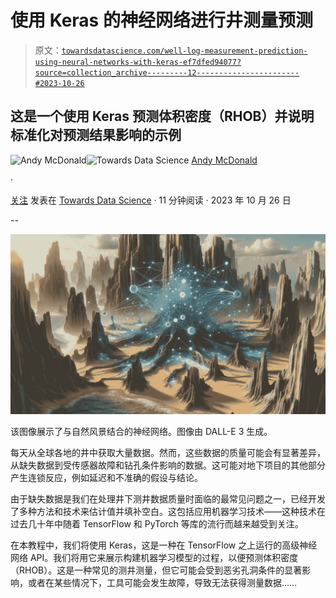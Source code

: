 # 使用 Keras 的神经网络进行井测量预测

> 原文：[`towardsdatascience.com/well-log-measurement-prediction-using-neural-networks-with-keras-ef7dfed94077?source=collection_archive---------12-----------------------#2023-10-26`](https://towardsdatascience.com/well-log-measurement-prediction-using-neural-networks-with-keras-ef7dfed94077?source=collection_archive---------12-----------------------#2023-10-26)

## 这是一个使用 Keras 预测体积密度（RHOB）并说明标准化对预测结果影响的示例

[](https://andymcdonaldgeo.medium.com/?source=post_page-----ef7dfed94077--------------------------------)![Andy McDonald](https://andymcdonaldgeo.medium.com/?source=post_page-----ef7dfed94077--------------------------------)[](https://towardsdatascience.com/?source=post_page-----ef7dfed94077--------------------------------)![Towards Data Science](https://towardsdatascience.com/?source=post_page-----ef7dfed94077--------------------------------) [Andy McDonald](https://andymcdonaldgeo.medium.com/?source=post_page-----ef7dfed94077--------------------------------)

·

[关注](https://medium.com/m/signin?actionUrl=https%3A%2F%2Fmedium.com%2F_%2Fsubscribe%2Fuser%2F9c280f85f15c&operation=register&redirect=https%3A%2F%2Ftowardsdatascience.com%2Fwell-log-measurement-prediction-using-neural-networks-with-keras-ef7dfed94077&user=Andy+McDonald&userId=9c280f85f15c&source=post_page-9c280f85f15c----ef7dfed94077---------------------post_header-----------) 发表在 [Towards Data Science](https://towardsdatascience.com/?source=post_page-----ef7dfed94077--------------------------------) · 11 分钟阅读 · 2023 年 10 月 26 日[](https://medium.com/m/signin?actionUrl=https%3A%2F%2Fmedium.com%2F_%2Fvote%2Ftowards-data-science%2Fef7dfed94077&operation=register&redirect=https%3A%2F%2Ftowardsdatascience.com%2Fwell-log-measurement-prediction-using-neural-networks-with-keras-ef7dfed94077&user=Andy+McDonald&userId=9c280f85f15c&source=-----ef7dfed94077---------------------clap_footer-----------)

--

[](https://medium.com/m/signin?actionUrl=https%3A%2F%2Fmedium.com%2F_%2Fbookmark%2Fp%2Fef7dfed94077&operation=register&redirect=https%3A%2F%2Ftowardsdatascience.com%2Fwell-log-measurement-prediction-using-neural-networks-with-keras-ef7dfed94077&source=-----ef7dfed94077---------------------bookmark_footer-----------)![](img/529d75975080d8031f4c76ffef5de671.png)

该图像展示了与自然风景结合的神经网络。图像由 DALL-E 3 生成。

每天从全球各地的井中获取大量数据。然而，这些数据的质量可能会有显著差异，从缺失数据到受传感器故障和钻孔条件影响的数据。这可能对地下项目的其他部分产生连锁反应，例如延迟和不准确的假设与结论。

由于缺失数据是我们在处理井下测井数据质量时面临的最常见问题之一，已经开发了多种方法和技术来估计值并填补空白。这包括应用机器学习技术——这种技术在过去几十年中随着 TensorFlow 和 PyTorch 等库的流行而越来越受到关注。

在本教程中，我们将使用 Keras，这是一种在 TensorFlow 之上运行的高级神经网络 API。我们将用它来展示构建机器学习模型的过程，以便预测体积密度（RHOB）。这是一种常见的测井测量，但它可能会受到恶劣孔洞条件的显著影响，或者在某些情况下，工具可能会发生故障，导致无法获得测量数据……
